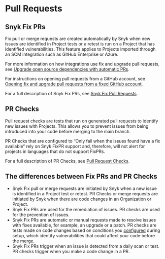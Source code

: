 # Pull Requests

## Snyk Fix PRs

Fix pull or merge requests are created automatically by Snyk when new issues are identified in Project tests or a retest is run on a Project that has identified vulnerabilities. This feature applies to Projects imported through an SCM integration such as GitHub Enterprise or Azure.

For more information on how integrations use fix and upgrade pull requests, see [Upgrade open source dependencies with automatic PRs](snyk-pull-or-merge-requests/upgrade-dependencies-with-automatic-prs-upgrade-prs/upgrade-open-source-dependencies-with-automatic-prs.md).

For instructions on opening pull requests from a GitHub account, see [Opening fix and upgrade pull requests from a fixed GitHub account](snyk-pull-or-merge-requests/opening-fix-and-upgrade-pull-requests-from-a-fixed-github-account.md).

For a full description of Snyk Fix PRs, see [Snyk Fix Pull Requests](snyk-pull-or-merge-requests/).

## PR Checks

Pull request checks are tests that run on generated pull requests to identify new issues with Projects. This allows you to prevent issues from being introduced into your code before merging to the main branch.

PR Checks that are configured to “Only fail when the issues found have a fix available” rely on Snyk FixPR support and, therefore, will not alert for projects in languages that do not support FixPRs.&#x20;

For a full description of PR Checks, see [Pull Request Checks](pull-request-checks/).

## The differences between Fix PRs and PR Checks

* Snyk Fix pull or merge requests are initiated by Snyk when a new issue is identified in a Project test or retest. PR Checks or merge requests are initiated by Snyk when there are code changes in an Organization or Project.
* Snyk Fix PRs are used for the remediation of issues. PR checks are used for the prevention of issues.
* Snyk Fix PRs are automatic or manual requests made to resolve issues with fixes available, for example, an upgrade or a patch. PR checks are tests made on code changes based on conditions you [configured](pull-request-checks/configure-pull-request-checks.md) during setup, which identify vulnerabilities that could affect your code before the merge.
* Snyk Fix PRs trigger when an issue is detected from a daily scan or test. PR checks trigger when you make a code change in a PR.
